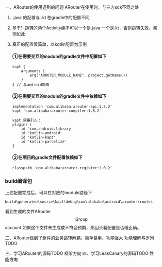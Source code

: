 一、ARouter的使用遇到的问题
ARouter在使用时，与三方sdk不同之处
1. .java 的配置与 .kt 在gradle中的配置不同
2. 基于1: 跳转的两个Activity绝不可以一个是.java 一个是.kt，否则跳转失效，亲测如此
3. 真正的配置很简单，以kotlin配置为示例
    
    #### ①在需要交互的module的gradle文件中配置如下
    ```
    kapt {
        arguments {
            arg("AROUTER_MODULE_NAME", project.getName())
        }
    } // 与android同级

    ```
    #### ②在需要交互的module的gradle文件中依赖如下
    ```
    implementation 'com.alibaba:arouter-api:1.5.2'
    kapt 'com.alibaba:arouter-compiler:1.5.2'

    kapt 需要引入：
    plugins {
        id 'com.android.library'
        id 'kotlin-android'
        id 'kotlin-kapt'
        id 'kotlin-parcelize'
    }
    
    ```
    #### ③在项目的gradle文件配置依赖如下
    ```
    classpath 'com.alibaba:arouter-register:1.0.2'
    ```

### build编译包
上述配置完成后，可以在对应的module路径下
```
build\generated\source\kapt\debug\com\alibaba\android\arouter\routes
```
看到生成的文件ARouter$$Group$$account 
如果这个文件未生成或不符合预期，那回头看配置是否哦正确。

二、ARouter做到了组件的业务跳转解耦，简单易用，功能强大
功能理解与罗列TODO


三、学习ARouter的源码TODO    框架方向
四、学习LeakCanary的源码TODO 性能方向
